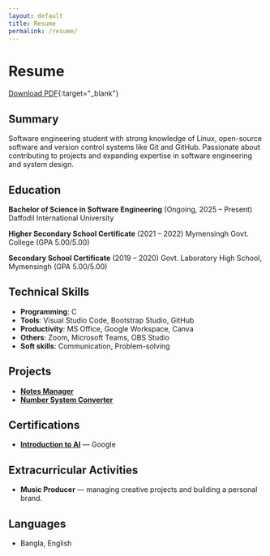 ```yaml
---
layout: default
title: Resume
permalink: /resume/
---
```


# Resume

[Download PDF](/assets/files/Safwan_CV.pdf){:target="_blank"}

## Summary
Software engineering student with strong knowledge of Linux, open-source software and version control systems like Git and GitHub. Passionate about contributing to projects and expanding expertise in software engineering and system design.

## Education
**Bachelor of Science in Software Engineering** (Ongoing, 2025 – Present)  
Daffodil International University

**Higher Secondary School Certificate** (2021 – 2022) 
Mymensingh Govt. College 
(GPA 5.00/5.00)

**Secondary School Certificate** (2019 – 2020) 
Govt. Laboratory High School, Mymensingh 
(GPA 5.00/5.00)

## Technical Skills
- **Programming**: C  
- **Tools**: Visual Studio Code, Bootstrap Studio, GitHub  
- **Productivity**: MS Office, Google Workspace, Canva  
- **Others**: Zoom, Microsoft Teams, OBS Studio  
- **Soft skills**: Communication, Problem-solving

## Projects
- [**Notes Manager**](https://github.com/sfwnsft/Notes-Manager-C)
- [**Number System Converter**](https://github.com/sfwnsft/Number-System-Converter)

## Certifications
- [**Introduction to AI**](https://www.coursera.org/account/accomplishments/verify/F0TWKPJZITUW) — Google

## Extracurricular Activities
- **Music Producer** — managing creative projects and building a personal brand.

## Languages
- Bangla, English
